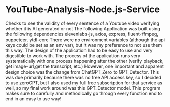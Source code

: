 # YouTube-Analysis-Node.js-Service
Checks to see the validity of every sentence of a Youtube video verifying whether it is AI generated or not
The following Application was built using the following dependencies
elevenlabs-js,
axios,
express,
fluent-ffmpeg,
puppeteer,
ytdl-core
There were no environment variables (although the api keys could be set as an env var), but it was my preference to not use them this way. The design of the application had to be easy to use and very digestible to work with. The process of the application runs very systematically with one process happening after the other (verify playback, get image-url,get the transcript, etc.) However, one important and apparent design choice was the change from ChatGPT_Zero to GPT_Detector. This was due primarily because there was no free API access key, so I decided to use zeroGPT, but I also used my full free subscription for that service as well, so my final work around was this GPT_Detector model. This program makes sure to carefully and methodically go through every function end to end in an easy to use way! 

